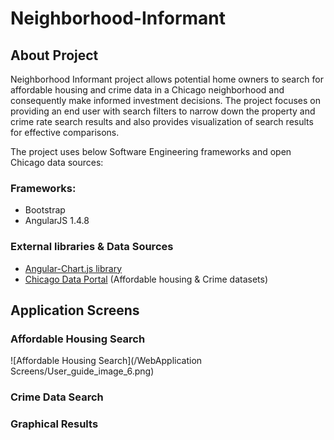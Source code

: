 # Neighborhood-Informant

## About Project
Neighborhood Informant project allows potential home owners to search for affordable housing and crime data in a Chicago neighborhood and consequently make informed investment decisions. The project focuses on providing an end user with search filters to narrow down the property and crime rate search results and also provides visualization of search results for effective comparisons.

The project uses below Software Engineering frameworks and open Chicago data sources:

### Frameworks:
* Bootstrap
* AngularJS 1.4.8

### External libraries & Data Sources
* [Angular-Chart.js library](http://jtblin.github.io/angular-chart.js/)
* [Chicago Data Portal](https://data.cityofchicago.org/) (Affordable housing & Crime datasets)

## Application Screens

### Affordable Housing Search
![Affordable Housing Search](/WebApplication Screens/User_guide_image_6.png)

### Crime Data Search

### Graphical Results



